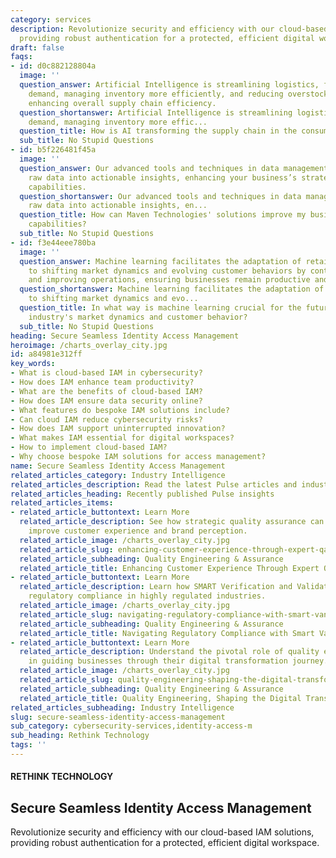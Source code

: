 ```yaml
---
category: services
description: Revolutionize security and efficiency with our cloud-based IAM solutions,
  providing robust authentication for a protected, efficient digital workspace.
draft: false
faqs:
- id: d0c882128804a
  image: ''
  question_answer: Artificial Intelligence is streamlining logistics, forecasting
    demand, managing inventory more efficiently, and reducing overstock and shortfalls,
    enhancing overall supply chain efficiency.
  question_shortanswer: Artificial Intelligence is streamlining logistics, forecasting
    demand, managing inventory more effic...
  question_title: How is AI transforming the supply chain in the consumer goods industry?
  sub_title: No Stupid Questions
- id: b5f226481f45a
  image: ''
  question_answer: Our advanced tools and techniques in data management transform
    raw data into actionable insights, enhancing your business’s strategic decision-making
    capabilities.
  question_shortanswer: Our advanced tools and techniques in data management transform
    raw data into actionable insights, en...
  question_title: How can Maven Technologies' solutions improve my business's decision-making
    capabilities?
  sub_title: No Stupid Questions
- id: f3e44eee780ba
  image: ''
  question_answer: Machine learning facilitates the adaptation of retail businesses
    to shifting market dynamics and evolving customer behaviors by continuously learning
    and improving operations, ensuring businesses remain productive and customer-centric.
  question_shortanswer: Machine learning facilitates the adaptation of retail businesses
    to shifting market dynamics and evo...
  question_title: In what way is machine learning crucial for the future of the retail
    industry's market dynamics and customer behavior?
  sub_title: No Stupid Questions
heading: Secure Seamless Identity Access Management
heroimage: /charts_overlay_city.jpg
id: a84981e312ff
key_words:
- What is cloud-based IAM in cybersecurity?
- How does IAM enhance team productivity?
- What are the benefits of cloud-based IAM?
- How does IAM ensure data security online?
- What features do bespoke IAM solutions include?
- Can cloud IAM reduce cybersecurity risks?
- How does IAM support uninterrupted innovation?
- What makes IAM essential for digital workspaces?
- How to implement cloud-based IAM?
- Why choose bespoke IAM solutions for access management?
name: Secure Seamless Identity Access Management
related_articles_category: Industry Intelligence
related_articles_description: Read the latest Pulse articles and industry insights.
related_articles_heading: Recently published Pulse insights
related_articles_items:
- related_article_buttontext: Learn More
  related_article_description: See how strategic quality assurance can significantly
    improve customer experience and brand perception.
  related_article_image: /charts_overlay_city.jpg
  related_article_slug: enhancing-customer-experience-through-expert-qa
  related_article_subheading: Quality Engineering & Assurance
  related_article_title: Enhancing Customer Experience Through Expert QA
- related_article_buttontext: Learn More
  related_article_description: Learn how SMART Verification and Validation streamline
    regulatory compliance in highly regulated industries.
  related_article_image: /charts_overlay_city.jpg
  related_article_slug: navigating-regulatory-compliance-with-smart-vandv
  related_article_subheading: Quality Engineering & Assurance
  related_article_title: Navigating Regulatory Compliance with Smart VandV
- related_article_buttontext: Learn More
  related_article_description: Understand the pivotal role of quality engineering
    in guiding businesses through their digital transformation journey.
  related_article_image: /charts_overlay_city.jpg
  related_article_slug: quality-engineering-shaping-the-digital-transformation
  related_article_subheading: Quality Engineering & Assurance
  related_article_title: Quality Engineering, Shaping the Digital Transformation
related_articles_subheading: Industry Intelligence
slug: secure-seamless-identity-access-management
sub_category: cybersecurity-services,identity-access-m
sub_heading: Rethink Technology
tags: ''
---
```


#### RETHINK TECHNOLOGY
## Secure Seamless Identity Access Management
Revolutionize security and efficiency with our cloud-based IAM solutions, providing robust authentication for a protected, efficient digital workspace.
